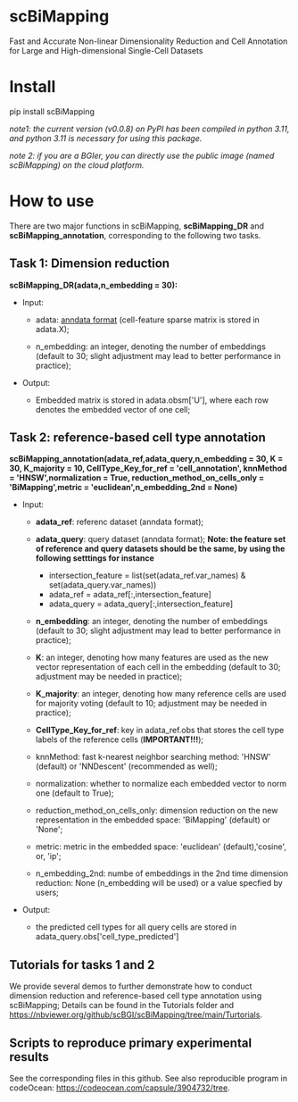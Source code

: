 # scBiMapping
Fast and Accurate Non-linear Dimensionality Reduction and Cell Annotation for Large and High-dimensional Single-Cell Datasets

# Install 
pip install scBiMapping

*note1: the current version (v0.0.8) on PyPI has been compiled in python 3.11, and python 3.11 is necessary for using this package.*

*note 2: if you are a BGIer, you can directly use the public image (named scBiMapping) on the cloud platform.*

# How to use 
There are two major functions in scBiMapping, **scBiMapping_DR** and **scBiMapping_annotation**, corresponding to the following two tasks.
 
## Task 1: Dimension reduction

**scBiMapping_DR(adata,n_embedding = 30):**

* Input: 
  * adata: [anndata format](https://anndata.readthedocs.io/en/latest/tutorials/notebooks/getting-started.html) (cell-feature sparse matrix is stored in adata.X);   

  * n_embedding: an integer, denoting the number of embeddings (default to 30; slight adjustment may lead to better performance in practice);

* Output:
  * Embedded matrix is stored in adata.obsm['U'], where each row denotes the embedded vector of one cell;

## Task 2: reference-based cell type annotation
**scBiMapping_annotation(adata_ref,adata_query,n_embedding = 30, K = 30, K_majority = 10, CellType_Key_for_ref = 'cell_annotation', knnMethod = 'HNSW',normalization = True, reduction_method_on_cells_only = 'BiMapping',metric = 'euclidean',n_embedding_2nd = None)**  

* Input: 
  * **adata_ref**: referenc dataset (anndata format);

  * **adata_query**: query dataset (anndata format); **Note: the feature set of reference and query datasets should be the same, by using the following setttings for instance**
 
    * intersection_feature = list(set(adata_ref.var_names) & set(adata_query.var_names))
    * adata_ref = adata_ref[:,intersection_feature]
    * adata_query = adata_query[:,intersection_feature]

  * **n_embedding**: an integer, denoting the number of embeddings (default to 30; slight adjustment may lead to better performance in practice);  

  * **K**: an integer, denoting how many features are used as the new vector representation of each cell in the embedding (default to 30; adjustment may be needed in practice); 

  * **K_majority**: an integer, denoting how many reference cells are used for majority voting (default to 10; adjustment may be needed in practice);
 
  * **CellType_Key_for_ref**: key in adata_ref.obs that stores the cell type labels of the reference cells (**IMPORTANT!!!**);

  * knnMethod: fast k-nearest neighbor searching method: 'HNSW' (default) or 'NNDescent' (recommended as well);
 
  * normalization: whether to normalize each embedded vector to norm one (default to True); 

  * reduction_method_on_cells_only: dimension reduction on the new representation in the embedded space: 'BiMapping' (default) or 'None';

  * metric: metric in the embedded space: 'euclidean' (default),'cosine', or, 'ip';

  * n_embedding_2nd: numbe of embeddings in the 2nd time dimension reduction: None (n_embedding will be used) or a value specfied by users;

 * Output:
   * the predicted cell types for all query cells are stored in adata_query.obs['cell_type_predicted']

## Tutorials for tasks 1 and 2

We provide several demos to further demonstrate how to conduct dimension reduction and reference-based cell type annotation using scBiMapping; Details can be found in the Tutorials folder and https://nbviewer.org/github/scBGI/scBiMapping/tree/main/Turtorials.

## Scripts to reproduce primary experimental results

See the corresponding files in this github. See also reproducible program in codeOcean: https://codeocean.com/capsule/3904732/tree.

